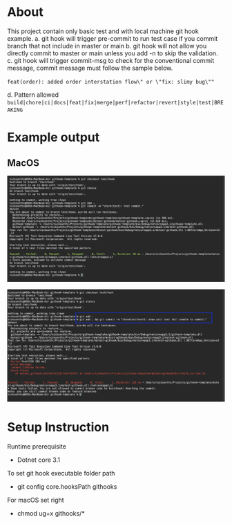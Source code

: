 
# About
This project contain only basic test and with local machine git hook example.
a. git hook will trigger pre-commit to run test case if you commit branch that not include in master or main
b. git hook will not allow you directly commit to master or main unless you add -n to skip the validation.
c. git hook will trigger commit-msg to check for the conventional commit message, commit message must follow the sample below.

`
feat(order): added order interstation flow\" or \"fix: slimy bug\""
`

d. Pattern allowed
`
build|chore|ci|docs|feat|fix|merge|perf|refactor|revert|style|test|BREAKING
`


# Example output 
## MacOS
![Success](MACOS_COMMIT_SUCCESS.png)

![Fail](MACOS_COMMIT_FAIL.png)


# Setup Instruction
Runtime prerequisite
- Dotnet core 3.1

To set git hook executable folder path
- git config core.hooksPath githooks

For macOS set right
- chmod ug+x githooks/*



